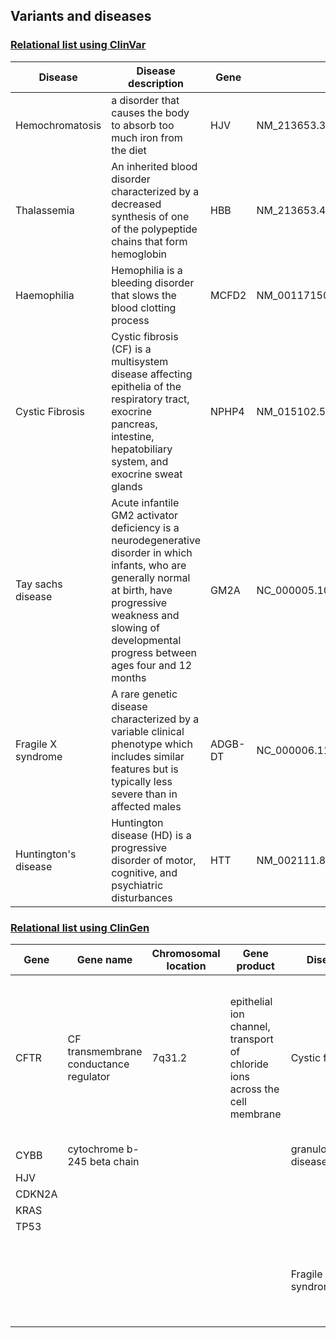 ## Variants and diseases

### [Relational list using ClinVar](https://www.ncbi.nlm.nih.gov/clinvar/)

|Disease|Disease description|Gene|Variants|
|-------|-------------------|----|--------|
|Hemochromatosis|a disorder that causes the body to absorb too much iron from the diet|HJV|NM_213653.3:c.959G>T|
|Thalassemia|An inherited blood disorder characterized by a decreased synthesis of one of the polypeptide chains that form hemoglobin|HBB|NM_213653.4:c1006G>T|
|Haemophilia|Hemophilia is a bleeding disorder that slows the blood clotting process|MCFD2|NM_001171506.2:c.*3591C>G|
|Cystic Fibrosis|Cystic fibrosis (CF) is a multisystem disease affecting epithelia of the respiratory tract, exocrine pancreas, intestine, hepatobiliary system, and exocrine sweat glands|NPHP4|NM_015102.5:c.3930_3939del|
|Tay sachs disease|Acute infantile GM2 activator deficiency is a neurodegenerative disorder in which infants, who are generally normal at birth, have progressive weakness and slowing of developmental progress between ages four and 12 months|GM2A|NC_000005.10:g|
|Fragile X syndrome|A rare genetic disease characterized by a variable clinical phenotype which includes similar features but is typically less severe than in affected males|ADGB-DT|NC_000006.11:g.146735206_147036914del301709|
|Huntington's disease|Huntington disease (HD) is a progressive disorder of motor, cognitive, and psychiatric disturbances|HTT|NM_002111.8:c.52CAG[(36_39)]|


### [Relational list using ClinGen](https://clinicalgenome.org/)

|Gene|Gene name|Chromosomal location|Gene product|Disease|Disease description|
|----|---------|--------------------|------------|-------|-------------------|
|CFTR|CF transmembrane conductance regulator|7q31.2|epithelial ion channel, transport of chloride ions across the cell membrane|Cystic fibrosis|a genetic disorder characterized by the production of sweat with a high salt content and mucus secretions with an abnormal viscosity|		 |
|CYBB|cytochrome b-245 beta chain|		| 		|granulomatous disease|		 |
|HJV|		    |		|		|		|		 |
|CDKN2A|		|		|		|		|		 |
|KRAS|		    |		|		|		|		 |
|TP53|	    	|		|		|		|		 |
|		|		|		|		|Fragile X syndrome|a genetic disorder characterized by mild-to-moderate intellectual disability|


